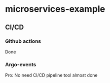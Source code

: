 # microservices-example
## CI/CD
### Github actions
Done
### Argo-events
Pro: No need CI/CD pipeline tool
almost done
